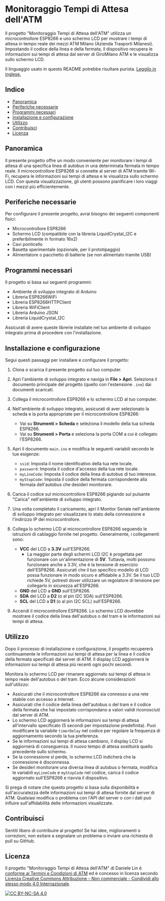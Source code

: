 # Monitoraggio Tempi di Attesa dell'ATM

Il progetto "Monitoraggio Tempi di Attesa dell'ATM" utilizza un microcontrollore ESP8266 e uno schermo LCD per mostrare i tempi di attesa in tempo reale dei mezzi ATM Milano (Azienda Trasporti Milanesi). Impostando il codice della linea e della fermata, il dispositivo recupera le informazioni sui tempi di attesa dal server di GiroMilano ATM e le visualizza sullo schermo LCD.

Il linguaggio usato in questo README potrebbe risultare purista. [Leggilo in inglese.](./README_IT.md)

## Indice
- [Panoramica](#panoramica)
- [Periferiche necessarie](#periferiche-necessarie)
- [Programmi necessari](#programmi-necessari)
- [Installazione e configurazione](#installazione-e-configurazione)
- [Utilizzo](#utilizzo)
- [Contribuisci](#contribuisci)
- [Licenza](#licenza)

## Panoramica

Il presente progetto offre un modo conveniente per monitorare i tempi di attesa di una specifica linea di autobus in una determinata fermata in tempo reale. Il microcontrollore ESP8266 si connette al server di ATM tramite Wi-Fi, recupera le informazioni sui tempi di attesa e le visualizza sullo schermo LCD. Con questa visualizzazione, gli utenti possono pianificare i loro viaggi con i mezzi più efficientemente.

## Periferiche necessarie

Per configurare il presente progetto, avrai bisogno dei seguenti componenti fisici:

- Microcontrollore ESP8266
- Schermo LCD (compatibile con la libreria LiquidCrystal_I2C e preferibilmente in formato 16x2)
- Cavi ponticello
- Basetta sperimentale (opzionale, per il prototipaggio)
- Alimentatore o pacchetto di batterie (se non alimentato tramite USB)

## Programmi necessari

Il progetto si basa sui seguenti programmi:

- Ambiente di sviluppo integrato di Arduino
- Libreria ESP8266WiFi
- Libreria ESP8266HTTPClient
- Libreria WiFiClient
- Libreria Arduino JSON
- Libreria LiquidCrystal_I2C

Assicurati di avere queste librerie installate nel tuo ambiente di sviluppo integrato prima di procedere con l'installazione.

## Installazione e configurazione

Segui questi passaggi per installare e configurare il progetto:

1. Clona o scarica il presente progetto sul tuo computer. 

2. Apri l'ambiente di sviluppo integrato e naviga in **File > Apri**. Seleziona il documento principale del progetto (quello con l'estensione `.ino`) dai documenti scaricati. 

3. Collega il microcontrollore ESP8266 e lo schermo LCD al tuo computer. 

4. Nell'ambiente di sviluppo integrato, assicurati di aver selezionato la scheda e la porta appropriate per il microcontrollore ESP8266:
   - Vai su **Strumenti > Scheda** e seleziona il modello della tua scheda ESP8266.
   - Vai su **Strumenti > Porta** e seleziona la porta COM a cui è collegato l'ESP8266. 

5. Apri il documento `main.ino` e modifica le seguenti variabili secondo le tue esigenze:
   - `ssid`: Imposta il nome identificativo della tua rete locale.
   - `password`: Imposta il codice d'accesso della tua rete locale.
   - `myLineCode`: Imposta il codice della linea di autobus di tuo interesse.
   - `myStopCode`: Imposta il codice della fermata corrispondente alla fermata dell'autobus che desideri monitorare. 

6. Carica il codice sul microcontrollore ESP8266 pigiando sul pulsante "Carica" nell'ambiente di sviluppo integrato. 

7. Una volta completato il caricamento, apri il Monitor Seriale nell'ambiente di sviluppo integrato per visualizzare lo stato della connessione e l'indirizzo IP del microcontrollore. 

8. Collega lo schermo LCD al microcontrollore ESP8266 seguendo le istruzioni di cablaggio fornite nel progetto. Generalmente, i collegamenti sono:
   - **VCC** del LCD a **3.3V** sull'ESP8266.
     - La maggior parte degli schermi LCD I2C è progettata per funzionare con un'alimentazione di **5V**. Tuttavia, molti possono funzionare anche a 3.3V, che è la tensione di esercizio dell'ESP8266. Assicurati che il tuo specifico modello di LCD possa funzionare in modo sicuro e affidabile a 3.3V. Se il tuo LCD richiede 5V, potresti dover utilizzare un regolatore di tensione per collegarlo in sicurezza all'ESP8266.
   - **GND** del LCD a **GND** sull'ESP8266.
   - **SDA** del LCD a **D2** (o al pin I2C SDA) sull'ESP8266.
   - **SCL** del LCD a **D1** (o al pin I2C SCL) sull'ESP8266. 

9. Accendi il microcontrollore ESP8266. Lo schermo LCD dovrebbe mostrare il codice della linea dell'autobus o del tram e le informazioni sui tempi di attesa.


## Utilizzo

Dopo il processo di installazione e configurazione, il progetto recupererà continuamente le informazioni sui tempi di attesa per la linea e il codice della fermata specificati dal server di ATM. Il display LCD aggiornerà le informazioni sui tempi di attesa più recenti ogni pochi secondi.

Monitora lo schermo LCD per rimanere aggiornato sui tempi di attesa in tempo reale dell'autobus o del tram. Ecco alcune considerazioni sull'utilizzo:

- Assicurati che il microcontrollore ESP8266 sia connesso a una rete stabile con accesso a Internet.
- Assicurati che il codice della linea dell'autobus o del tram e il codice della fermata che hai impostato corrispondano a valori validi riconosciuti dal server di ATM.
- Lo schermo LCD aggiornerà le informazioni sui tempi di attesa all'intervallo specificato (5 secondi per impostazione predefinita). Puoi modificare la variabile `timerDelay` nel codice per regolare la frequenza di aggiornamento secondo la tua preferenza.
- Se le informazioni sui tempi di attesa cambiano, il display LCD si aggiornerà di conseguenza. Il nuovo tempo di attesa sostituirà quello precedente sullo schermo.
- Se la connessione si perde, lo schermo LCD indicherà che la connessione è disconnessa.
- Se desideri monitorare una diversa linea di autobus o fermata, modifica le variabili `myLineCode` e `myStopCode` nel codice, carica il codice aggiornato sull'ESP8266 e riavvia il dispositivo.

Si prega di notare che questo progetto si basa sulla disponibilità e sull'accuratezza delle informazioni sui tempi di attesa fornite dal server di ATM. Qualsiasi modifica o problema con l'API del server o con i dati può influire sull'affidabilità delle informazioni visualizzate.

## Contribuisci

Sentiti libero di contribuire al progetto! Se hai idee, miglioramenti o correzioni, non esitare a segnalare un problema o inviare una richiesta di pull su GitHub.

## Licenza

Il progetto "Monitoraggio Tempi di Attesa dell'ATM" di Daniele Lin è [conforme ai Termini e Condizioni di ATM](CONFORMITÀ_ATM.md) ed è concesso in licenza secondo
[Licenza Creative Commons Attribuzione - Non commerciale - Condividi allo stesso modo 4.0 Internazionale][cc-by-nc-sa].

[![CC BY-NC-SA 4.0][cc-by-nc-sa-image]][cc-by-nc-sa]

[cc-by-nc-sa]: http://creativecommons.org/licenses/by-nc-sa/4.0/deed.it
[cc-by-nc-sa-image]: https://licensebuttons.net/l/by-nc-sa/4.0/88x31.png